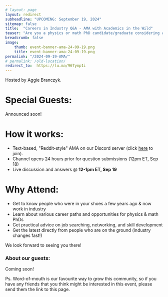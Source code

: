 ```yaml
---
# layout: page
layout: redirect
subheadline: "UPCOMING: September 19, 2024"
sitemap: false
title:  "Careers in Industry Q&A - AMA with Academics in the Wild"
teaser: "Are you a physics or math PhD candidate/graduate considering a career outside academia? Join us for this AMA (Ask Me Anything) hosted by Academics in the Wild."
breadcrumb: false
image:
    thumb: event-banner-ama-24-09-19.png
    title: event-banner-ama-24-09-19.png
permalink: "/2024-09-19-AMA/"
# permalink: /old-location/
redirect_to:  https://lu.ma/967ymp1i
---
```

Hosted by Aggie Branczyk.

# Special Guests:
Announced soon!

# How it works:
- Text-based, "Reddit-style" AMA on our Discord server (click [here](https://discord.gg/hWcA47TNhF) to join).
- Channel opens 24 hours prior for question submissions (12pm ET, Sep 18)
- Live discussion and answers @ **12-1pm ET, Sep 19**

# Why Attend:
- Get to know people who were in your shoes a few years ago & now work in industry
- Learn about various career paths and opportunities for physics & math PhDs
- Get practical advice on job searching, networking, and skill development
- Get the latest directly from people who are on the ground (industry changes fast!)

We look forward to seeing you there!

### About our guests:

Coming soon!

Ps. Word-of-mouth is our favourite way to grow this community, so if you have any friends that you think might be interested in this event, please send them the link to this page.

<!-- Pps. If you would like to put up a poster on a notice board at your university/workplace, you can download a pdf version [here](https://academicsinthewild.com/events/ama-event-24-06-20-poster.pdf). -->